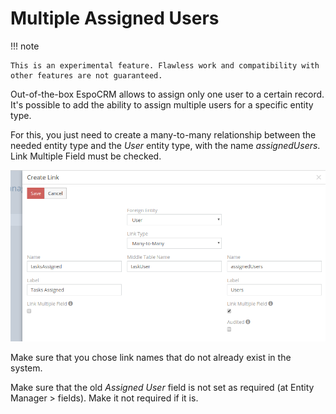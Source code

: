 # Multiple Assigned Users

!!! note

    This is an experimental feature. Flawless work and compatibility with other features are not guaranteed.

Out-of-the-box EspoCRM allows to assign only one user to a certain record. It's possible to add the ability to assign multiple users for a specific entity type.

For this, you just need to create a many-to-many relationship between the needed entity type and the *User* entity type, with the name *assignedUsers*. Link Multiple Field must be checked.

![exclusive gateway convergent](https://raw.githubusercontent.com/espocrm/documentation/master/docs/_static/images/administration/multiple-assigned-users/1.png)

Make sure that you chose link names that do not already exist in the system.

Make sure that the old *Assigned User* field is not set as required (at Entity Manager > fields). Make it not required if it is.
